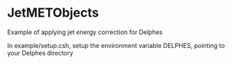 JetMETObjects
=============

Example of applying jet energy correction for Delphes

In example/setup.csh, setup the environment variable DELPHES, pointing to your
Delphes directory
